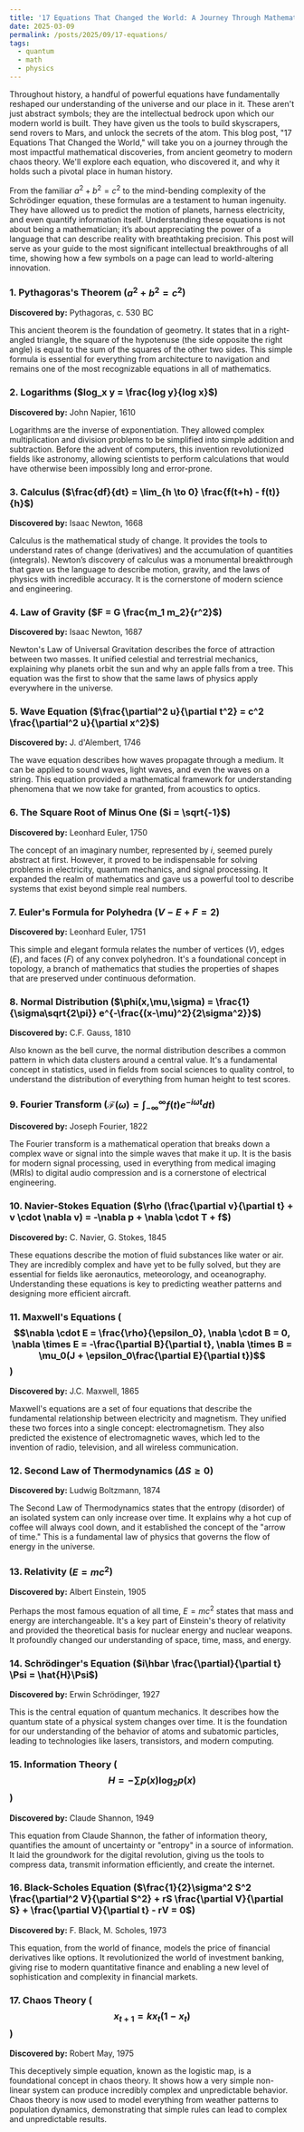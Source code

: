 ```yaml
---
title: '17 Equations That Changed the World: A Journey Through Mathematical History'
date: 2025-03-09
permalink: /posts/2025/09/17-equations/
tags:
  - quantum
  - math
  - physics
---
```



Throughout history, a handful of powerful equations have fundamentally reshaped our understanding of the universe and our place in it. These aren't just abstract symbols; they are the intellectual bedrock upon which our modern world is built. They have given us the tools to build skyscrapers, send rovers to Mars, and unlock the secrets of the atom. This blog post, "17 Equations That Changed the World," will take you on a journey through the most impactful mathematical discoveries, from ancient geometry to modern chaos theory. We'll explore each equation, who discovered it, and why it holds such a pivotal place in human history.

From the familiar $a^2 + b^2 = c^2$ to the mind-bending complexity of the Schrödinger equation, these formulas are a testament to human ingenuity. They have allowed us to predict the motion of planets, harness electricity, and even quantify information itself. Understanding these equations is not about being a mathematician; it’s about appreciating the power of a language that can describe reality with breathtaking precision. This post will serve as your guide to the most significant intellectual breakthroughs of all time, showing how a few symbols on a page can lead to world-altering innovation.

### 1. Pythagoras's Theorem ($a^2 + b^2 = c^2$)

**Discovered by:** Pythagoras, c. 530 BC

This ancient theorem is the foundation of geometry. It states that in a right-angled triangle, the square of the hypotenuse (the side opposite the right angle) is equal to the sum of the squares of the other two sides. This simple formula is essential for everything from architecture to navigation and remains one of the most recognizable equations in all of mathematics.

### 2. Logarithms ($log_x y = \frac{log y}{log x}$)

**Discovered by:** John Napier, 1610

Logarithms are the inverse of exponentiation. They allowed complex multiplication and division problems to be simplified into simple addition and subtraction. Before the advent of computers, this invention revolutionized fields like astronomy, allowing scientists to perform calculations that would have otherwise been impossibly long and error-prone.

### 3. Calculus ($\frac{df}{dt} = \lim_{h \to 0} \frac{f(t+h) - f(t)}{h}$)

**Discovered by:** Isaac Newton, 1668

Calculus is the mathematical study of change. It provides the tools to understand rates of change (derivatives) and the accumulation of quantities (integrals). Newton’s discovery of calculus was a monumental breakthrough that gave us the language to describe motion, gravity, and the laws of physics with incredible accuracy. It is the cornerstone of modern science and engineering.

### 4. Law of Gravity ($F = G \frac{m_1 m_2}{r^2}$)

**Discovered by:** Isaac Newton, 1687

Newton's Law of Universal Gravitation describes the force of attraction between two masses. It unified celestial and terrestrial mechanics, explaining why planets orbit the sun and why an apple falls from a tree. This equation was the first to show that the same laws of physics apply everywhere in the universe.

### 5. Wave Equation ($\frac{\partial^2 u}{\partial t^2} = c^2 \frac{\partial^2 u}{\partial x^2}$)

**Discovered by:** J. d'Alembert, 1746

The wave equation describes how waves propagate through a medium. It can be applied to sound waves, light waves, and even the waves on a string. This equation provided a mathematical framework for understanding phenomena that we now take for granted, from acoustics to optics.

### 6. The Square Root of Minus One ($i = \sqrt{-1}$)

**Discovered by:** Leonhard Euler, 1750

The concept of an imaginary number, represented by $i$, seemed purely abstract at first. However, it proved to be indispensable for solving problems in electricity, quantum mechanics, and signal processing. It expanded the realm of mathematics and gave us a powerful tool to describe systems that exist beyond simple real numbers.

### 7. Euler's Formula for Polyhedra ($V - E + F = 2$)

**Discovered by:** Leonhard Euler, 1751

This simple and elegant formula relates the number of vertices ($V$), edges ($E$), and faces ($F$) of any convex polyhedron. It's a foundational concept in topology, a branch of mathematics that studies the properties of shapes that are preserved under continuous deformation.

### 8. Normal Distribution ($\phi(x,\mu,\sigma) = \frac{1}{\sigma\sqrt{2\pi}} e^{-\frac{(x-\mu)^2}{2\sigma^2}}$)

**Discovered by:** C.F. Gauss, 1810

Also known as the bell curve, the normal distribution describes a common pattern in which data clusters around a central value. It's a fundamental concept in statistics, used in fields from social sciences to quality control, to understand the distribution of everything from human height to test scores.

### 9. Fourier Transform ($\mathcal{F}(\omega) = \int_{-\infty}^{\infty} f(t)e^{-i\omega t} dt$)

**Discovered by:** Joseph Fourier, 1822

The Fourier transform is a mathematical operation that breaks down a complex wave or signal into the simple waves that make it up. It is the basis for modern signal processing, used in everything from medical imaging (MRIs) to digital audio compression and is a cornerstone of electrical engineering.

### 10. Navier-Stokes Equation ($\rho (\frac{\partial v}{\partial t} + v \cdot \nabla v) = -\nabla p + \nabla \cdot T + f$)

**Discovered by:** C. Navier, G. Stokes, 1845

These equations describe the motion of fluid substances like water or air. They are incredibly complex and have yet to be fully solved, but they are essential for fields like aeronautics, meteorology, and oceanography. Understanding these equations is key to predicting weather patterns and designing more efficient aircraft.

### 11. Maxwell's Equations ($$\nabla \cdot E = \frac{\rho}{\epsilon_0}, \nabla \cdot B = 0, \nabla \times E = -\frac{\partial B}{\partial t}, \nabla \times B = \mu_0(J + \epsilon_0\frac{\partial E}{\partial t})$$)

**Discovered by:** J.C. Maxwell, 1865

Maxwell's equations are a set of four equations that describe the fundamental relationship between electricity and magnetism. They unified these two forces into a single concept: electromagnetism. They also predicted the existence of electromagnetic waves, which led to the invention of radio, television, and all wireless communication.

### 12. Second Law of Thermodynamics ($\Delta S \geq 0$)

**Discovered by:** Ludwig Boltzmann, 1874

The Second Law of Thermodynamics states that the entropy (disorder) of an isolated system can only increase over time. It explains why a hot cup of coffee will always cool down, and it established the concept of the "arrow of time." This is a fundamental law of physics that governs the flow of energy in the universe.

### 13. Relativity ($E=mc^2$)

**Discovered by:** Albert Einstein, 1905

Perhaps the most famous equation of all time, $E=mc^2$ states that mass and energy are interchangeable. It's a key part of Einstein's theory of relativity and provided the theoretical basis for nuclear energy and nuclear weapons. It profoundly changed our understanding of space, time, mass, and energy.

### 14. Schrödinger's Equation ($i\hbar \frac{\partial}{\partial t} \Psi = \hat{H}\Psi$)

**Discovered by:** Erwin Schrödinger, 1927

This is the central equation of quantum mechanics. It describes how the quantum state of a physical system changes over time. It is the foundation for our understanding of the behavior of atoms and subatomic particles, leading to technologies like lasers, transistors, and modern computing.

### 15. Information Theory ($$H = -\sum p(x) \log_2 p(x)$$)

**Discovered by:** Claude Shannon, 1949

This equation from Claude Shannon, the father of information theory, quantifies the amount of uncertainty or "entropy" in a source of information. It laid the groundwork for the digital revolution, giving us the tools to compress data, transmit information efficiently, and create the internet.

### 16. Black-Scholes Equation ($\frac{1}{2}\sigma^2 S^2 \frac{\partial^2 V}{\partial S^2} + rS \frac{\partial V}{\partial S} + \frac{\partial V}{\partial t} - rV = 0$)

**Discovered by:** F. Black, M. Scholes, 1973

This equation, from the world of finance, models the price of financial derivatives like options. It revolutionized the world of investment banking, giving rise to modern quantitative finance and enabling a new level of sophistication and complexity in financial markets.

### 17. Chaos Theory ($$x_{t+1} = k x_t (1 - x_t)$$)

**Discovered by:** Robert May, 1975

This deceptively simple equation, known as the logistic map, is a foundational concept in chaos theory. It shows how a very simple non-linear system can produce incredibly complex and unpredictable behavior. Chaos theory is now used to model everything from weather patterns to population dynamics, demonstrating that simple rules can lead to complex and unpredictable results.
